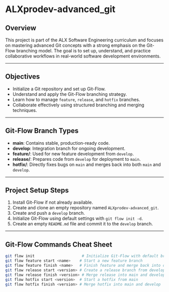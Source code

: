 # ALXprodev-advanced_git

## Overview

This project is part of the ALX Software Engineering curriculum and focuses on mastering advanced Git concepts with a strong emphasis on the Git-Flow branching model. The goal is to set up, understand, and practice collaborative workflows in real-world software development environments.

---

## Objectives

- Initialize a Git repository and set up Git-Flow.
- Understand and apply the Git-Flow branching strategy.
- Learn how to manage `feature`, `release`, and `hotfix` branches.
- Collaborate effectively using structured branching and merging techniques.

---

## Git-Flow Branch Types

- **main**: Contains stable, production-ready code.
- **develop**: Integration branch for ongoing development.
- **feature/**: Used for new feature development from `develop`.
- **release/**: Prepares code from `develop` for deployment to `main`.
- **hotfix/**: Directly fixes bugs on `main` and merges back into both `main` and `develop`.

---

## Project Setup Steps

1. Install Git-Flow if not already available.
2. Create and clone an empty repository named `ALXprodev-advanced_git`.
3. Create and push a `develop` branch.
4. Initialize Git-Flow using default settings with `git flow init -d`.
5. Create an empty `README.md` file and commit it to the `develop` branch.

---

## Git-Flow Commands Cheat Sheet

```bash
git flow init                     # Initialize Git-Flow with default branch settings
git flow feature start <name>    # Start a new feature branch
git flow feature finish <name>   # Finish feature and merge back into develop
git flow release start <version> # Create a release branch from develop
git flow release finish <version> # Merge release into main and develop
git flow hotfix start <version>  # Start a hotfix from main
git flow hotfix finish <version> # Merge hotfix into main and develop
